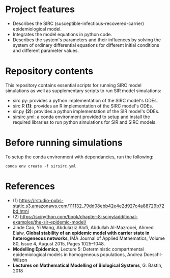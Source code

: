 # Project features
* Describes the SIRC (susceptible-infectious-recovered-carrier) epidemiological model.
* Integrates the model equations in python code.
* Describes the system's parameters and their influences by solving the system of ordinary differential equations for different initial conditions and different parameter values.

# Repository contents
This repository contains essential scripts for running SIRC model simulations as well as supplementary scripts to run SIR model simulations: 

* sirc.py: provides a python implementation of the SIRC model's ODEs.
* sirc.R **(1)**: provides an R implementation of the SIRC model's ODEs.
* sir.py **(2)**: provides a python implementation of the SIR model's ODEs.
* sirsirc.yml: a conda environment provided to setup and install the required libraries to run python simulations for SIR and SIRC models.

# Before running simulations
To setup the conda environment with dependancies, run the following:
~~~
conda env create -f sirsirc.yml
~~~

# References

* (1) <https://rstudio-pubs-static.s3.amazonaws.com/111132_79dd08ebb42e4e2d927c4a88729b72bd.html>         
* (2) <https://scipython.com/book/chapter-8-scipy/additional-examples/the-sir-epidemic-model/>        
* Jinde Cao, Yi Wang, Abdulaziz Alofi, Abdullah Al-Mazrooei, Ahmed Elaiw, **Global stability of an epidemic model with carrier state in heterogeneous networks**, IMA Journal of Applied Mathematics, Volume 80, Issue 4, August 2015, Pages 1025–1048.     
* **Modelling Epidemics**, Lecture 5: Deterministic compartmental epidemiological models in homogeneous populations, Andrea Doeschl-Wilson
* **Lectures on Mathematical Modelling of Biological Systems**, G. Bastin, 2018

